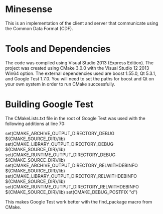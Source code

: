 Minesense
=========
This is an implementation of the client and server that communicate using the Common Data Format (CDF).

Tools and Dependencies
======================
The code was compiled using Visual Studio 2013 (Express Edition).
The project was created using CMake 3.0.0 with the Visual Studio 12 2013 Win64 option.
The external dependencies used are boost 1.55.0, Qt 5.3.1, and Google Test 1.7.0.
You will need to set the paths for boost and Qt on your own system in order to run CMake successfully.

Building Google Test
====================
The CMakeLists.txt file in the root of Google Test was used with the following additions at line 70:

set(CMAKE_ARCHIVE_OUTPUT_DIRECTORY_DEBUG ${CMAKE_SOURCE_DIR}/lib)
set(CMAKE_LIBRARY_OUTPUT_DIRECTORY_DEBUG ${CMAKE_SOURCE_DIR}/lib)
set(CMAKE_RUNTIME_OUTPUT_DIRECTORY_DEBUG ${CMAKE_SOURCE_DIR}/lib)
set(CMAKE_ARCHIVE_OUTPUT_DIRECTORY_RELWITHDEBINFO ${CMAKE_SOURCE_DIR}/lib)
set(CMAKE_LIBRARY_OUTPUT_DIRECTORY_RELWITHDEBINFO ${CMAKE_SOURCE_DIR}/lib)
set(CMAKE_RUNTIME_OUTPUT_DIRECTORY_RELWITHDEBINFO ${CMAKE_SOURCE_DIR}/lib)
set(CMAKE_DEBUG_POSTFIX "d")

This makes Google Test work better with the find_package macro from CMake.
